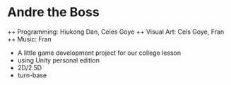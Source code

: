 Andre the Boss
========

++ Programming: Hiukong Dan, Celes Goye
++ Visual Art: Cels Goye, Fran
++ Music: Fran

- A little game development project for our college lesson
- using Unity personal edition
- 2D/2.5D
- turn-base
